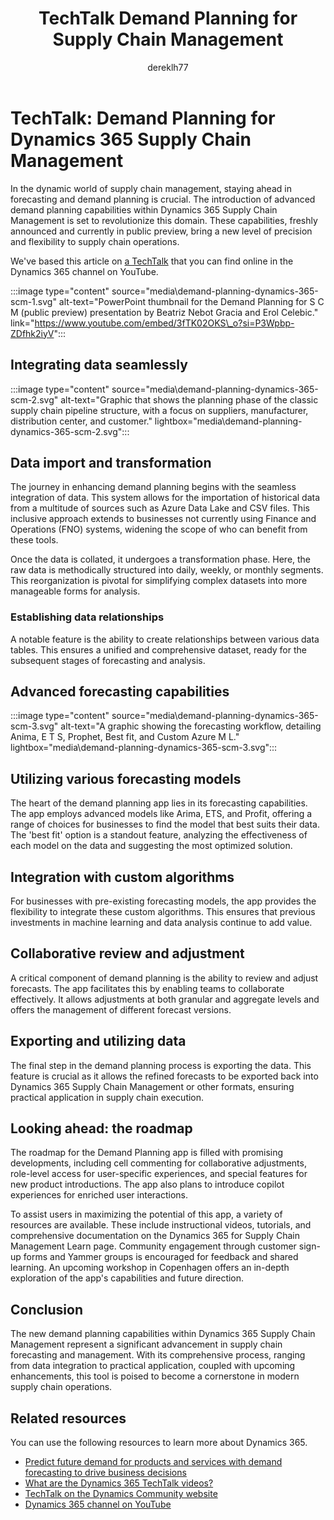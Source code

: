 ﻿---
title: TechTalk Demand Planning for Supply Chain Management
description: Learn about the importance of demand planning for Dynamics 365 Supply Chain Management and the flexibility it brings to supply chain operations.
ms.topic: conceptual
author: dereklh77
ms.author: v-heuerderek
ms.date: 02/27/2024
ai-usage: ai-assisted
---

# TechTalk: Demand Planning for Dynamics 365 Supply Chain Management

In the dynamic world of supply chain management, staying ahead in forecasting and demand planning is crucial. The introduction of advanced demand planning capabilities within Dynamics 365 Supply Chain Management is set to revolutionize this domain. These capabilities, freshly announced and currently in public preview, bring a new level of precision and flexibility to supply chain operations.

We've based this article on [a TechTalk](https://www.youtube.com/embed/3fTK02OKS\_o?si=P3Wpbp-ZDfhk2iyV) that you can find online in the Dynamics 365 channel on YouTube.

:::image type="content" source="media\demand-planning-dynamics-365-scm-1.svg" alt-text="PowerPoint thumbnail for the Demand Planning for S C M (public preview) presentation by Beatriz Nebot Gracia and Erol Celebic." link="https://www.youtube.com/embed/3fTK02OKS\_o?si=P3Wpbp-ZDfhk2iyV":::

## Integrating data seamlessly

:::image type="content" source="media\demand-planning-dynamics-365-scm-2.svg" alt-text="Graphic that shows the planning phase of the classic supply chain pipeline structure, with a focus on suppliers, manufacturer, distribution center, and customer." lightbox="media\demand-planning-dynamics-365-scm-2.svg":::

## Data import and transformation

The journey in enhancing demand planning begins with the seamless integration of data. This system allows for the importation of historical data from a multitude of sources such as Azure Data Lake and CSV files. This inclusive approach extends to businesses not currently using Finance and Operations (FNO) systems, widening the scope of who can benefit from these tools.

Once the data is collated, it undergoes a transformation phase. Here, the raw data is methodically structured into daily, weekly, or monthly segments. This reorganization is pivotal for simplifying complex datasets into more manageable forms for analysis.

### Establishing data relationships

A notable feature is the ability to create relationships between various data tables. This ensures a unified and comprehensive dataset, ready for the subsequent stages of forecasting and analysis.

## Advanced forecasting capabilities

:::image type="content" source="media\demand-planning-dynamics-365-scm-3.svg" alt-text="A graphic showing the forecasting workflow, detailing Anima, E T S, Prophet, Best fit, and Custom Azure M L." lightbox="media\demand-planning-dynamics-365-scm-3.svg":::

## Utilizing various forecasting models

The heart of the demand planning app lies in its forecasting capabilities. The app employs advanced models like Arima, ETS, and Profit, offering a range of choices for businesses to find the model that best suits their data. The 'best fit' option is a standout feature, analyzing the effectiveness of each model on the data and suggesting the most optimized solution.

## Integration with custom algorithms

For businesses with pre-existing forecasting models, the app provides the flexibility to integrate these custom algorithms. This ensures that previous investments in machine learning and data analysis continue to add value.

## Collaborative review and adjustment

A critical component of demand planning is the ability to review and adjust forecasts. The app facilitates this by enabling teams to collaborate effectively. It allows adjustments at both granular and aggregate levels and offers the management of different forecast versions.

## Exporting and utilizing data

The final step in the demand planning process is exporting the data. This feature is crucial as it allows the refined forecasts to be exported back into Dynamics 365 Supply Chain Management or other formats, ensuring practical application in supply chain execution.

## Looking ahead: the roadmap

The roadmap for the Demand Planning app is filled with promising developments, including cell commenting for collaborative adjustments, role-level access for user-specific experiences, and special features for new product introductions. The app also plans to introduce copilot experiences for enriched user interactions.

To assist users in maximizing the potential of this app, a variety of resources are available. These include instructional videos, tutorials, and comprehensive documentation on the Dynamics 365 for Supply Chain Management Learn page. Community engagement through customer sign-up forms and Yammer groups is encouraged for feedback and shared learning. An upcoming workshop in Copenhagen offers an in-depth exploration of the app's capabilities and future direction.

## Conclusion

The new demand planning capabilities within Dynamics 365 Supply Chain Management represent a significant advancement in supply chain forecasting and management. With its comprehensive process, ranging from data integration to practical application, coupled with upcoming enhancements, this tool is poised to become a cornerstone in modern supply chain operations.

## Related resources

You can use the following resources to learn more about Dynamics 365.

- [Predict future demand for products and services with demand forecasting to drive business decisions](../business-processes/forecast-to-plan-demand-forecasting-overview.md)
- [What are the Dynamics 365 TechTalk videos?](../roles/techtalk-videos.md)  
- [TechTalk on the Dynamics Community website](https://community.dynamics.com/videos/) 
- [Dynamics 365 channel on YouTube](https://www.youtube.com/channel/UC5QxCcXhFFixs1nfmOpJlvQ)